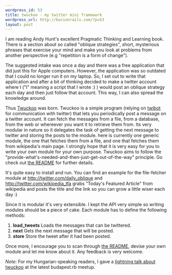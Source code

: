 ```yaml
--- 
wordpress_id: 53
title: twuckoo - my twitter mini framework
wordpress_url: http://bucionrails.com/?p=53
layout: post
---
```

I am reading Andy Hunt's excellent Pragmatic Thinking and Learning book. There is a section about so called "oblique strategies", short, mysterious phrases that exercise your mind and make you look at problems from another perspective (e.g "repetition is a form of change").

The suggested intake was once a day and there was a free application that did just this for Apple computers. However, the application was so outdated that I could no longer run it on my laptop. So, I set out to write that application and after a bit of thinking decided to make a twitter account where I ("I" meaning a script that I wrote :) ) would post an oblique strategy each day and then just follow that account. This way, I can also spread the knowledge around.

Thus <a title="Twuckoo" href="http://github.com/balinterdi/twuckoo/tree/master">Twuckoo</a> was born. Twuckoo is a simple program (relying on <a href="http://github.com/cjohansen/twibot/tree/master">twibot</a> for communication with twitter) that lets you periodically post a message on a twitter account. It can fetch the messages from a file, from a database, from the web or whereever you want it to retrieve them from. Its very modular in nature so it delegates the task of getting the next message to twitter and storing the posts to the module. here is currently one generic module, the one that fetches them from a file, and one that fetches them from wikipedia's main page. I strongly hope that it is very easy for you to write your own module for your own purpose. Twuckoo aims to follow the "provide-what's-needed-and-then-just-get-out-of-the-way" principle. Go check out <a href="http://github.com/balinterdi/twuckoo/tree/master">the README</a> for further details.

It's quite easy to install and run. You can find an example for the file-fetcher module at <a href="http://twitter.com/daily_oblique">http://twitter.com/daily_oblique</a> and <a href="http://twitter.com/wikipedia_tfa">http://twitter.com/wikipedia_tfa</a> grabs "Today's Featured Article" from wikipedia and posts the title and the link so you can grow a little wiser each day :)

Since it is modular it's very extensible. I kept the API very simple so writing modules should be a piece of cake. Each module has to define the following methods:

1. **load_tweets** Loads the messages that can be twittered.
1. **next** Gets the next message that will be posted.
1. **store** Store the tweet after it had been posted.

Once more, I encourage you to scan through [the README][twuckoo_home], devise your own module and let me know about it. Any feedback is very welcome.

*Note:* For my Hungarian-speaking readers, I gave a <a href="http://docs.google.com/Presentation?id=dccxt9fm_3g8nf5fm5">lightning talk about twuckoo</a> at the latest budapest.rb meetup.

[twuckoo_home]: http://github.com/balinterdi/twuckoo/